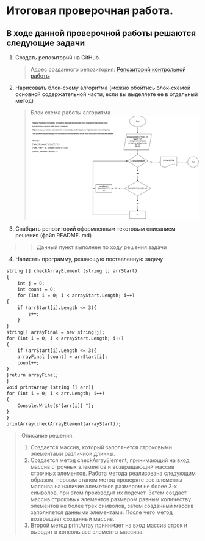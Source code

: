 # Итоговая проверочная работа.
## В ходе данной проверочной работы решаются следующие задачи
1. ﻿﻿﻿Создать репозиторий на GitHub
    > Адрес созданного репозитория: [Репозиторий контрольной работы](https://github.com/D-Grigoryev/FinalProject---1st-quarter "Репозиторий контрольной работы") 
2. ﻿﻿﻿Нарисовать блок-схему алгоритма (можно обойтись блок-схемой основной содержательной части, если вы выделяете ее в отдельный метод)

    > Блок схема работы алгоритма ![Блок схема ](Fianle_project.drawio.png)


3. ﻿﻿﻿Снабдить репозиторий оформленным текстовым описанием решения (файл README. md)
>>Данный пункт выполнен по ходу решения задачи
4. ﻿﻿﻿Написать программу, решающую поставленную задачу

```string[] arrayStart = new string[] { "hello", "2", "world", ":-)"};
string [] checkArrayElement (string [] arrStart)
{
    int j = 0;
    int count = 0;
    for (int i = 0; i < arrayStart.Length; i++)
{
    if (arrStart[i].Length <= 3){
        j++;
    }
}
string[] arrayFinal = new string[j];
for (int i = 0; i < arrayStart.Length; i++)
{
    if (arrStart[i].Length <= 3){
    arrayFinal [count] = arrStart[i];
    count++;
}
}return arrayFinal;
}
void printArray (string [] arr){
for (int i = 0; i < arr.Length; i++)
{
    Console.Write($"{arr[i]} ");
}
}
printArray(checkArrayElement(arrayStart));
```
>Описание решения: 
>1. Создается массив, который заполянется строковыми элементами различной длинны.
>2. Создается метод checkArrayElement, принимающий на вход массив строчных элементов и возвращающий массив строчных элементов. Работа метода реализована следующим образом, первым этапом метод проверяте все элементы массива на наличие элеметнов размером не более 3-х символов, при этом производит их подсчет. Затем создает массив строковых элементов размером равным количеству элементов не более трех символов, затем созданный массив заполняется данными элементами. После чего метод возвращает созданный массив.
>3. Второй метод printArray принимает на вход массив строк и выводит в консоль все элементы массива.
